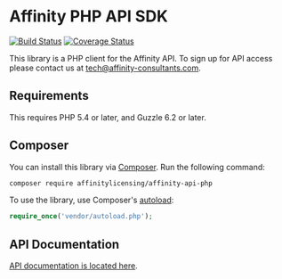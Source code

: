# Affinity PHP API SDK
[![Build Status](https://travis-ci.org/affinitylicensing/affinity-api-php.svg?branch=master)](https://travis-ci.org/affinitylicensing/affinity-api-php)
[![Coverage Status](https://coveralls.io/repos/github/affinitylicensing/affinity-api-php/badge.svg?branch=master)](https://coveralls.io/github/affinitylicensing/affinity-api-php?branch=master)

This library is a PHP client for the Affinity API.
To sign up for API access please contact us at tech@affinity-consultants.com.

## Requirements

This requires PHP 5.4 or later, and Guzzle 6.2 or later.

## Composer

You can install this library via [Composer](http://getcomposer.org/). Run the following command:

```bash
composer require affinitylicensing/affinity-api-php
```

To use the library, use Composer's [autoload](https://getcomposer.org/doc/00-intro.md#autoloading):

```php
require_once('vendor/autoload.php');
```

## API Documentation

[API documentation is located here](https://github.com/affinitylicensing/affinity-api-docs/tree/master/docs).

